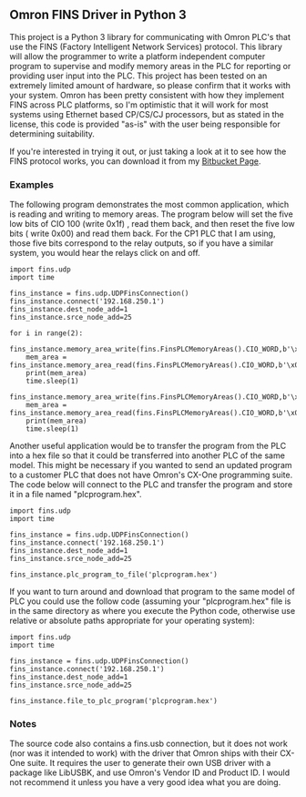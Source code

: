 ## Omron FINS Driver in Python 3

This project is a Python 3 library for communicating with Omron PLC's that use the FINS (Factory Intelligent Network
Services) protocol. This library will allow the programmer to write a platform independent computer program to supervise
and modify memory areas in the PLC for reporting or providing user input into the PLC. This project has been tested on
an extremely limited amount of hardware, so please confirm that it works with your system. Omron has been pretty
consistent with how they implement FINS across PLC platforms, so I'm optimistic that it will work for most systems using
Ethernet based CP/CS/CJ processors, but as stated in the license, this code is provided "as-is" with the user being
responsible for determining suitability.

If you're interested in trying it out, or just taking a look at it to see how the FINS protocol works, you can download
it from my [Bitbucket Page](https://bitbucket.org/jryan/finsgit).

### Examples

The following program demonstrates the most common application, which is reading and writing to memory areas. The
program below will set the five low bits of CIO 100 (write 0x1f) , read them back, and then reset the five low bits (
write 0x00) and read them back. For the CP1 PLC that I am using, those five bits correspond to the relay outputs, so if
you have a similar system, you would hear the relays click on and off.

    import fins.udp
    import time

    fins_instance = fins.udp.UDPFinsConnection()
    fins_instance.connect('192.168.250.1')
    fins_instance.dest_node_add=1
    fins_instance.srce_node_add=25

    for i in range(2):
        fins_instance.memory_area_write(fins.FinsPLCMemoryAreas().CIO_WORD,b'\x00\x64\x00',b'\x00\x1f',1)
        mem_area = fins_instance.memory_area_read(fins.FinsPLCMemoryAreas().CIO_WORD,b'\x00\x64\x00')
        print(mem_area)
        time.sleep(1)
        fins_instance.memory_area_write(fins.FinsPLCMemoryAreas().CIO_WORD,b'\x00\x64\x00',b'\x00\x00',1)
        mem_area = fins_instance.memory_area_read(fins.FinsPLCMemoryAreas().CIO_WORD,b'\x00\x64\x00')
        print(mem_area)
        time.sleep(1)

Another useful application would be to transfer the program from the PLC into a hex file so that it could be transferred
into another PLC of the same model. This might be necessary if you wanted to send an updated program to a customer PLC
that does not have Omron's CX-One programming suite. The code below will connect to the PLC and transfer the program and
store it in a file named "plcprogram.hex".

    import fins.udp
    import time

    fins_instance = fins.udp.UDPFinsConnection()
    fins_instance.connect('192.168.250.1')
    fins_instance.dest_node_add=1
    fins_instance.srce_node_add=25

    fins_instance.plc_program_to_file('plcprogram.hex')

If you want to turn around and download that program to the same model of PLC you could use the follow code (assuming
your "plcprogram.hex" file is in the same directory as where you execute the Python code, otherwise use relative or
absolute paths appropriate for your operating system):

    import fins.udp
    import time

    fins_instance = fins.udp.UDPFinsConnection()
    fins_instance.connect('192.168.250.1')
    fins_instance.dest_node_add=1
    fins_instance.srce_node_add=25

    fins_instance.file_to_plc_program('plcprogram.hex')

### Notes

The source code also contains a fins.usb connection, but it does not work (nor was it intended to work) with the driver
that Omron ships with their CX-One suite. It requires the user to generate their own USB driver with a package like
LibUSBK, and use Omron's Vendor ID and Product ID. I would not recommend it unless you have a very good idea what you
are doing.
